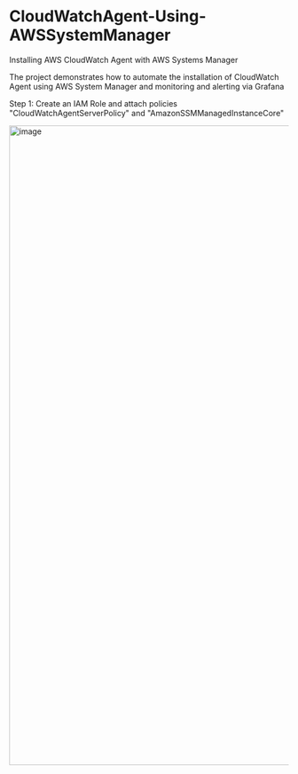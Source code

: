# CloudWatchAgent-Using-AWSSystemManager

Installing AWS CloudWatch Agent with AWS Systems Manager

The project demonstrates how to automate the installation of CloudWatch Agent using AWS System Manager and monitoring and alerting via Grafana

Step 1: Create an IAM Role and attach policies "CloudWatchAgentServerPolicy" and "AmazonSSMManagedInstanceCore"

<img width="1153" alt="image" src="https://github.com/Taiwolawal/CloudWatchAgent-Using-AWSSystemManager/assets/50557587/e27982a0-1590-4a93-9a10-19d5d20068d4">

